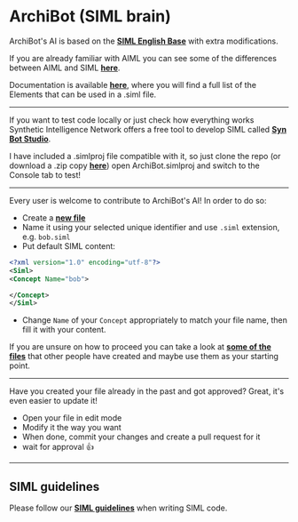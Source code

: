 ArchiBot (SIML brain)
====================

ArchiBot's AI is based on the **[SIML English Base](https://github.com/SynHub/siml-english-base)** with extra modifications.

If you are already familiar with AIML you can see some of the differences between AIML and SIML **[here](http://developer.syn.co.in/tutorial/siml/siml-aiml.html)**.

Documentation is available **[here](http://developer.syn.co.in/tutorial/siml/elements/siml.html)**, where you will find a full list of the Elements that can be used in a .siml file.

---

If you want to test code locally or just check how everything works Synthetic Intelligence Network offers a free tool to develop SIML called **[Syn Bot Studio](http://simlbot.com)**.

I have included a .simlproj file compatible with it, so just clone the repo (or download a .zip copy **[here](https://github.com/JustArchiNET/ArchiBot/archive/master.zip)**) open ArchiBot.simlproj and switch to the Console tab to test!

---

Every user is welcome to contribute to ArchiBot's AI! In order to do so:
- Create a **[new file](https://github.com/JustArchiNET/ArchiBot/tree/master/Brain/ArchiBot/Custom)**
- Name it using your selected unique identifier and use `.siml` extension, e.g. `bob.siml`
- Put default SIML content:

```xml
<?xml version="1.0" encoding="utf-8"?>
<Siml>
<Concept Name="bob">

</Concept>
</Siml>
```

- Change `Name` of your `Concept` appropriately to match your file name, then fill it with your content.

If you are unsure on how to proceed you can take a look at **[some of the files](https://github.com/JustArchiNET/ArchiBot/tree/master/Brain/ArchiBot/Custom)** that other people have created and maybe use them as your starting point.

---

Have you created your file already in the past and got approved? Great, it's even easier to update it!

- Open your file in edit mode
- Modify it the way you want
- When done, commit your changes and create a pull request for it
- wait for approval :+1:

---

## SIML guidelines

Please follow our **[SIML guidelines](https://github.com/JustArchiNET/ArchiBot/wiki/SIML-guidelines)** when writing SIML code.
